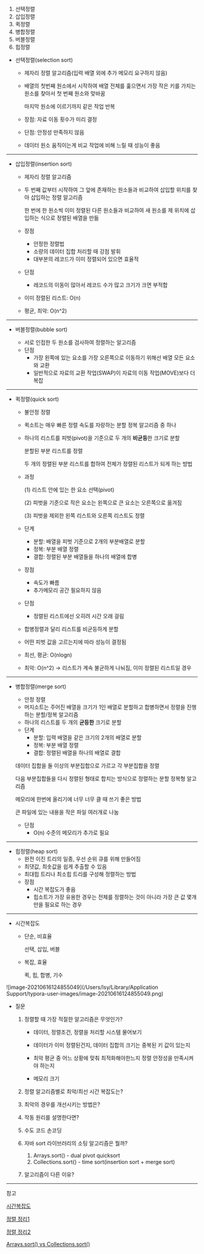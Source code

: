 1. 선택정렬
2. 삽입정렬
4. 퀵정렬
4. 병합정렬
5. 버블정렬
6. 힙정렬



- 선택정렬(selection sort)

  - 제자리 정렬 알고리즘(입력 배열 외에 추가 메모리 요구하지 않음)

  - 배열의 첫번째 원소에서 시작하여 배열 전체를 훑으면서 가장 작은 키를 가지는 원소를 찾아서 첫 번째 원소와 맞바꿈

    마지막 원소에 이르기까지 같은 작업 반복

  - 장점: 자료 이동 횟수가 미리 결정
  - 단점: 안정성 만족하지 않음

  - 데이터 원소 움직이는게 비교 작업에 비해 느릴 때 성능이 좋음

------

- 삽입정렬(insertion sort)

  - 제자리 정렬 알고리즘

  - 두 번째 값부터 시작하여 그 앞에 존재하는 원소들과 비교하여 삽입할 위치를 찾아 삽입하는 정렬 알고리즘

    한 번에 한 원소씩 이미 정렬된 다른 원소들과 비교하여 새 원소를 제 위치에 삽입하는 식으로 정렬된 배열을 만듦

  - 장점
    - 안정한 정렬법
    - 소량의 데이터 집합 처리할 때 강점 발휘
    - 대부분의 레코드가 이미 정렬되어 있으면 효율적
  - 단점
    - 레코드의 이동이 많아서 레코드 수가 많고 크기가 크면 부적합

  - 이미 정렬된 리스트: O(n)

  - 평균, 최악: O(n^2)

-------

- 버블정렬(bubble sort)

  - 서로 인접한 두 원소를 검사하여 정렬하는 알고리즘
  - 단점
    - 가장 왼쪽에 있는 요소를 가장 오른쪽으로 이동하기 위해선 배열 모든 요소와 교환
    - 일반적으로 자료의 교환 작업(SWAP)이 자료의 이동 작업(MOVE)보다 더 복잡

-------

- 퀵정렬(quick sort)

  - 불안정 정렬

  - 퀵소트는 매우 빠른 정렬 속도를 자랑하는 분할 정복 알고리즘 중 하나

  - 하나의 리스트를 피벗(pivot)을 기준으로 두 개의 **비균등**한 크기로 분할

    분할된 부분 리스트를 정렬

    두 개의 정렬된 부분 리스트를 합하여 전체가 정렬된 리스트가 되게 하는 방법
    

  - 과정

    (1) 리스트 안에 있는 한 요소 선택(pivot) 

    (2) 피벗을 기준으로 작은 요소는 왼쪽으로 큰 요소는 오른쪽으로 옮겨짐

    (3) 피벗을 제외한 왼쪽 리스트와 오른쪽 리스트도 정렬

  - 단계

    - 분할: 배열을 피벗 기준으로 2개의 부분배열로 분할
    -  정복: 부분 배열 정렬
    -  결합: 정렬된 부분 배열들을 하나의 배열에 합병

  - 장점

    - 속도가 빠름
    - 추가메모리 공간 필요하지 않음

  - 단점

    - 정렬된 리스트에선 오히려 시간 오래 걸림

  - 합병정렬과 달리 리스트를 비균등하게 분할

  - 어떤 피벗 값을 고르는지에 따라 성능이 결정됨

  - 최선, 평균: O(nlogn)

  - 최악: O(n^2) -> 리스트가 계속 불균하게 나눠짐, 이미 정렬된 리스트일 경우

-----------

- 병합정렬(merge sort) 

  - 안정 정렬
  - 머지소트는 주어진 배열을 크기가 1인 배열로 분할하고 합병하면서 정렬을 진행하는 분할/정복 알고리즘
  - 하나의 리스트를 두 개의 **균등한** 크기로 분할
  - 단계
    - 분할: 입력 배열을 같은 크기의 2개의 배열로 분할
    - 정복: 부분 배열 정렬
    - 결합: 정렬된 배열을 하나의 배열로 결합

  데이터 집합을 둘 이상의 부분집합으로 가르고 각 부분집합을 정렬

  다음 부분집합들을 다시 정렬된 형태로 합치는 방식으로 정렬하는 분할 정복형 알고리즘

  메모리에 한번에 올리기에 너무 너무 클 때 쓰기 좋은 방법

  큰 파일에 있는 내용을 작은 파일 여러개로 나눔

  - 단점
    -  O(n) 수준의 메모리가 추가로 필요

--------

- 힙정렬(heap sort)
  - 완전 이진 트리의 일종, 우선 순위 큐를 위해 만들어짐
  - 최댓값, 최솟값을 쉽게 추출할 수 있음
  - 최대힙 트리나 최소힙 트리를 구성해 정렬하는 방법
  - 장점
    - 시간 복잡도가 좋음
    - 힙소트가 가장 유용한 경우는 전체를 정렬하는 것이 아니라 가장 큰 값 몇개만을 필요로 하는 경우

-----

- 시간복잡도

  - 단순, 비효율

    선택, 삽입, 버블

  - 복잡, 효율

    퀵, 힙, 합병, 기수

![image-20210616124855049](/Users/lsy/Library/Application Support/typora-user-images/image-20210616124855049.png)



- 질문

  1. 정렬할 때 가장 적절한 알고리즘은 무엇인가?

     - 데이터, 정렬조건, 정렬을 처리할 시스템 물어보기

     - 데이터가 이미 정렬된건지, 데이터 집합의 크기는 중복된 키 값이 있는지

     - 최악 평균 중 어느 상황에 맞춰 최적화해야한느지 정렬 안정성을 만족시켜야 하는지

     - 메모리 크기

  2. 정렬 알고리즘별로 최악/최선 시간 복잡도는?

  3. 최악의 경우를 개선시키는 방법은?

  4. 작동 원리를 설명한다면?

  5. 수도 코드 손코딩

  6. 자바 sort 라이브러리의 소팅 알고리즘은 뭘까?

     1. Arrays.sort() - dual pivot quicksort
     2. Collections.sort() - time sort(insertion sort + merge sort)

  7. 알고리즘이 다른 이유?

     

  

------------------------------------------

참고

[시간복잡도]( https://d2.naver.com/helloworld/0315536 )

[정렬 정리1]( https://mangkyu.tistory.com/90 )

[정렬 정리2](https://gmlwjd9405.github.io/2017/10/01/basic-concepts-of-development-algorithm.html )

[Arrays.sort() vs Collections.sort()](https://sabarada.tistory.com/138)

